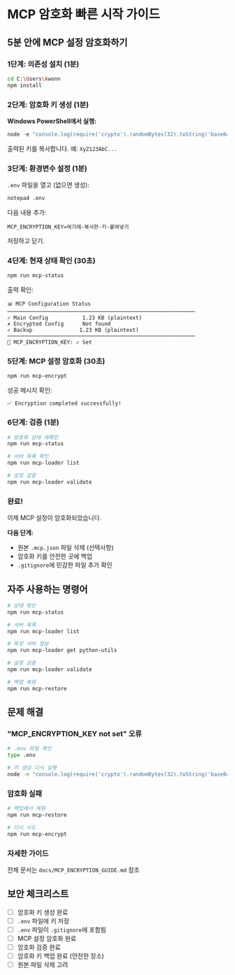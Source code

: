 # MCP 암호화 빠른 시작 가이드

## 5분 안에 MCP 설정 암호화하기

### 1단계: 의존성 설치 (1분)

```bash
cd C:\Users\kwonn
npm install
```

### 2단계: 암호화 키 생성 (1분)

**Windows PowerShell에서 실행:**
```powershell
node -e "console.log(require('crypto').randomBytes(32).toString('base64'))"
```

출력된 키를 복사합니다. 예: `XyZ123AbC...`

### 3단계: 환경변수 설정 (1분)

`.env` 파일을 열고 (없으면 생성):

```bash
notepad .env
```

다음 내용 추가:
```env
MCP_ENCRYPTION_KEY=여기에-복사한-키-붙여넣기
```

저장하고 닫기.

### 4단계: 현재 상태 확인 (30초)

```bash
npm run mcp-status
```

출력 확인:
```
📊 MCP Configuration Status
────────────────────────────────────────────────────────────
✓ Main Config           1.23 KB (plaintext)
✗ Encrypted Config      Not found
✓ Backup               1.23 KB (plaintext)
────────────────────────────────────────────────────────────
🔑 MCP_ENCRYPTION_KEY: ✓ Set
```

### 5단계: MCP 설정 암호화 (30초)

```bash
npm run mcp-encrypt
```

성공 메시지 확인:
```
✅ Encryption completed successfully!
```

### 6단계: 검증 (1분)

```bash
# 암호화 상태 재확인
npm run mcp-status

# 서버 목록 확인
npm run mcp-loader list

# 설정 검증
npm run mcp-loader validate
```

### 완료!

이제 MCP 설정이 암호화되었습니다.

**다음 단계:**
- 원본 `.mcp.json` 파일 삭제 (선택사항)
- 암호화 키를 안전한 곳에 백업
- `.gitignore`에 민감한 파일 추가 확인

## 자주 사용하는 명령어

```bash
# 상태 확인
npm run mcp-status

# 서버 목록
npm run mcp-loader list

# 특정 서버 정보
npm run mcp-loader get python-utils

# 설정 검증
npm run mcp-loader validate

# 백업 복원
npm run mcp-restore
```

## 문제 해결

### "MCP_ENCRYPTION_KEY not set" 오류

```bash
# .env 파일 확인
type .env

# 키 생성 다시 실행
node -e "console.log(require('crypto').randomBytes(32).toString('base64'))"
```

### 암호화 실패

```bash
# 백업에서 복원
npm run mcp-restore

# 다시 시도
npm run mcp-encrypt
```

### 자세한 가이드

전체 문서는 `docs/MCP_ENCRYPTION_GUIDE.md` 참조

## 보안 체크리스트

- [ ] 암호화 키 생성 완료
- [ ] `.env` 파일에 키 저장
- [ ] `.env` 파일이 `.gitignore`에 포함됨
- [ ] MCP 설정 암호화 완료
- [ ] 암호화 검증 완료
- [ ] 암호화 키 백업 완료 (안전한 장소)
- [ ] 원본 파일 삭제 고려
